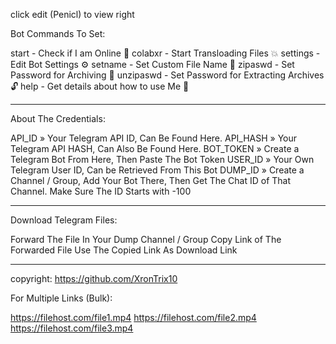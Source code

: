 click edit (Penicl) to view right

Bot Commands To Set:

start -  Check if I am Online 📲
colabxr - Start Transloading Files 💥
settings - Edit Bot Settings ⚙
setname - Set Custom File Name 📛
zipaswd - Set Password for Archiving 🔐
unzipaswd - Set Password for Extracting Archives 🔓
help - Get details about how to use Me 🧐

---------------------------------------------------------------------


About The Credentials:


API_ID » Your Telegram API ID, Can Be Found Here.
API_HASH » Your Telegram API HASH, Can Also Be Found Here.
BOT_TOKEN » Create a Telegram Bot From Here, Then Paste The Bot Token
USER_ID » Your Own Telegram User ID, Can be Retrieved From This Bot
DUMP_ID » Create a Channel / Group, Add Your Bot There, Then Get The Chat ID of That Channel. Make Sure The ID Starts with -100

-------------------------------------------------------------


Download Telegram Files:

Forward The File In Your Dump Channel / Group
Copy Link of The Forwarded File
Use The Copied Link As Download Link

------------------------------------------------


copyright: https://github.com/XronTrix10


For Multiple Links (Bulk):

  https://filehost.com/file1.mp4
  https://filehost.com/file2.mp4
  https://filehost.com/file3.mp4
